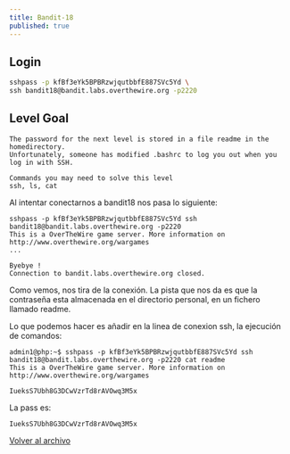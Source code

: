 ```yaml
---
title: Bandit-18
published: true
---
```


## [](#header-1)Login

```bash
sshpass -p kfBf3eYk5BPBRzwjqutbbfE887SVc5Yd \
ssh bandit18@bandit.labs.overthewire.org -p2220
```

## [](#header-1)Level Goal

```
The password for the next level is stored in a file readme in the homedirectory.
Unfortunately, someone has modified .bashrc to log you out when you log in with SSH.

Commands you may need to solve this level
ssh, ls, cat
```

Al intentar conectarnos a bandit18 nos pasa lo siguiente:

```
sshpass -p kfBf3eYk5BPBRzwjqutbbfE887SVc5Yd ssh bandit18@bandit.labs.overthewire.org -p2220
This is a OverTheWire game server. More information on http://www.overthewire.org/wargames
...

Byebye !
Connection to bandit.labs.overthewire.org closed.
```

Como vemos, nos tira de la conexión. La pista que nos da es que la contraseña esta almacenada
en el directorio personal, en un fichero llamado readme.

Lo que podemos hacer es añadir en la linea de conexion ssh, la ejecución de comandos:

```
admin1@php:~$ sshpass -p kfBf3eYk5BPBRzwjqutbbfE887SVc5Yd ssh bandit18@bandit.labs.overthewire.org -p2220 cat readme
This is a OverTheWire game server. More information on http://www.overthewire.org/wargames

IueksS7Ubh8G3DCwVzrTd8rAVOwq3M5x
```

La pass es:

```
IueksS7Ubh8G3DCwVzrTd8rAVOwq3M5x
```


[Volver al archivo](archive)

